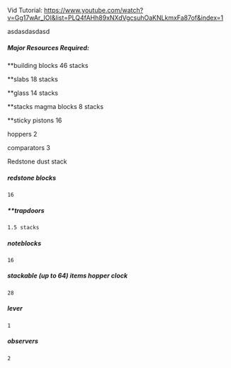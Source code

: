 Vid Tutorial: https://www.youtube.com/watch?v=Gg17wAr_IOI&list=PLQ4fAHh89xNXdVgcsuhOaKNLkmxFa87of&index=1

asdasdasdasd

##### Major Resources Required:

**building blocks
		46 stacks

**slabs
	18 stacks

**glass
	14 stacks

**stacks magma blocks
	8 stacks

**sticky pistons
	16

hoppers
	2

comparators
	3

Redstone dust
	stack

##### redstone blocks
	16

##### **trapdoors 
	1.5 stacks

##### noteblocks 
	16
	
##### stackable (up to 64) items hopper clock 
	28

##### lever
	1

##### observers
	2